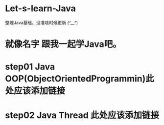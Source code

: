 # Let-s-learn-Java
整理Java基础。没准啥时候更新 (*^__^*)
# 就像名字 跟我一起学Java吧。 
# step01 Java OOP(ObjectOrientedProgrammin)此处应该添加链接
# step02 Java Thread 此处应该添加链接

